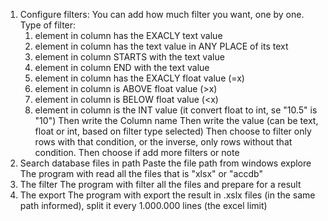 1) Configure filters:
	You can add how much filter you want, one by one.
	Type of filter:
	1) element in column has the EXACLY text value
	2) element in column has the text value in ANY PLACE of its text
	3) element in column STARTS with the text value
	4) element in column END with the text value
	5) element in column has the EXACLY float value (=x)
	6) element in column is ABOVE float value (>x)
	7) element in column is BELOW float value (<x)
	8) element in column is the INT value (it convert float to int, se "10.5" is "10")
	Then write the Column name
	Then write the value (can be text, float or int, based on filter type selected)
	Then choose to filter only rows with that condition, or the inverse, only rows without that condition.
	Then choose if add more filters or note
2) Search database files in path
	Paste the file path from windows explore
	The program with read all the files that is "xlsx" or "accdb"
3) The filter
	The program with filter all the files and prepare for a result
4) The export
	The program with export the result in .xslx files (in the same path informed), split it every 1.000.000 lines (the excel limit)
